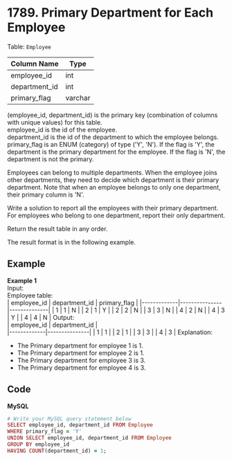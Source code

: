 # 1789. Primary Department for Each Employee
Table: `Employee`

| Column Name   |  Type   |
|---------------|---------|
| employee_id   | int     |
| department_id | int     |
| primary_flag  | varchar |

(employee_id, department_id) is the primary key (combination of columns with unique values) for this table.  
employee_id is the id of the employee.  
department_id is the id of the department to which the employee belongs.  
primary_flag is an ENUM (category) of type ('Y', 'N'). If the flag is 'Y', the department is the primary department for the employee. If the flag is 'N', the department is not the primary.  
 

Employees can belong to multiple departments. When the employee joins other departments, they need to decide which department is their primary department. Note that when an employee belongs to only one department, their primary column is 'N'.  

Write a solution to report all the employees with their primary department. For employees who belong to one department, report their only department.  

Return the result table in any order.  

The result format is in the following example.  

 
## Example
**Example 1**  
Input:   
Employee table:  
| employee_id | department_id | primary_flag |
|-------------|---------------|--------------|
| 1           | 1             | N            |
| 2           | 1             | Y            |
| 2           | 2             | N            |
| 3           | 3             | N            |
| 4           | 2             | N            |
| 4           | 3             | Y            |
| 4           | 4             | N            |
Output:  
| employee_id | department_id |  
|-------------|---------------|
| 1           | 1             |
| 2           | 1             |
| 3           | 3             |
| 4           | 3             |
Explanation:  
- The Primary department for employee 1 is 1.  
- The Primary department for employee 2 is 1.  
- The Primary department for employee 3 is 3.  
- The Primary department for employee 4 is 3.

## Code
**MySQL**  
```ruby
# Write your MySQL query statement below
SELECT employee_id, department_id FROM Employee
WHERE primary_flag = 'Y'
UNION SELECT employee_id, department_id FROM Employee
GROUP BY employee_id
HAVING COUNT(department_id) = 1;
```
